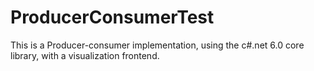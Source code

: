 # ProducerConsumerTest
This is a Producer-consumer implementation, using the c#.net 6.0 core library, with a visualization frontend.
